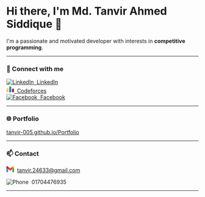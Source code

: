# Hi there, I'm Md. Tanvir Ahmed Siddique 👋

I'm a passionate and motivated developer with interests in **competitive programming**.

---

### 🔗 Connect with me

<a href="https://linkedin.com/in/tanvir-ahmed-siddique-" target="_blank">
  <img src="https://img.icons8.com/ios-filled/24/0077B5/linkedin.png" width="20" height="20" alt="LinkedIn" />
  &nbsp;LinkedIn
</a>
<br>
<a href="https://codeforces.com/profile/tanvir_005" target="_blank">
  <img src="cf.png" width="20" height="20" alt="Codeforces" />
  &nbsp;Codeforces
</a>
<br>
<a href="https://facebook.com/005tanvir" target="_blank">
  <img src="https://img.icons8.com/ios-filled/24/1877F2/facebook-new.png" width="20" height="20" alt="Facebook" />
  &nbsp;Facebook
</a>

---

### 🌐 Portfolio

<a href="https://tanvir-005.github.io/Portfolio" target="_blank">
  tanvir-005.github.io/Portfolio
</a>

---

### 📫 Contact

<img src="gmail.png" width="20" height="16" alt="Email" /> &nbsp;tanvir.24633@gmail.com

<img src="https://img.icons8.com/ios-filled/24/25D366/phone.png" width="20" height="20" alt="Phone" /> &nbsp;01704476935

---
